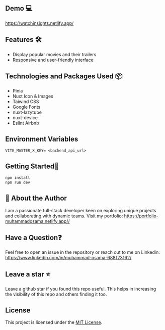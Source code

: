 

## Demo 💻

https://watchinsights.netlify.app/


## Features 🛠 
- Display popular movies and their trailers
- Responsive and user-friendly interface

## Technologies and Packages Used 📦
- Pinia
- Nuxt Icon & Images
- Taiwind CSS
- Google Fonts
- nuxt-lazytube
- nuxt-device
- Eslint Airbnb


##  Environment Variables
```VITE_MASTER_X_KEY= <backend_api_url>```


## Getting Started🚀
```javascript
npm install
npm run dev
```

## 🌟 About the Author
I am a passionate full-stack developer keen on exploring unique projects and collaborating with dynamic teams. Visit my portfolio: 
https://portfolio-muhammadosama.netlify.app//


## Have a Question❓
Feel free to open an issue in the repository or reach out to me on Linkedin: https://www.linkedin.com/in/muhammad-osama-688123162/ 

## Leave a star  ⭐
Leave a github star if you found this repo useful. This helps in increasing the visibility of this repo and others finding it too.

## License

This project is licensed under the [MIT License](LICENSE).




